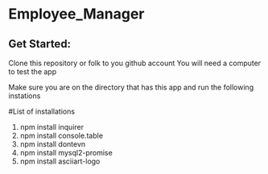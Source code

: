 # Employee_Manager

## Get Started:

Clone this repository or folk to you github account
You will need a computer to test the app

Make sure you are on the directory that has this app and run the following instations

#List of installations 

1. npm install inquirer
2. npm install console.table
3. npm install dontevn
4. npm install mysql2-promise
5. npm install asciiart-logo
